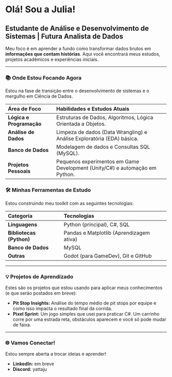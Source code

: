 # Olá! Sou a Julia!

## Estudante de Análise e Desenvolvimento de Sistemas | Futura Analista de Dados

Meu foco é em aprender a fundo como transformar dados brutos em **informações que contam histórias**. Aqui você encontrará meus estudos, projetos acadêmicos e experiências iniciais.

---

### 📚 Onde Estou Focando Agora

Estou na fase de transição entre o desenvolvimento de sistemas e o mergulho em Ciência de Dados.

| Área de Foco | Habilidades e Estudos Atuais |
| :--- | :--- |
| **Lógica e Programação** | Estruturas de Dados, Algoritmos, Lógica Orientada a Objetos. |
| **Análise de Dados** | Limpeza de dados (Data Wrangling) e Análise Exploratória (EDA) básica. |
| **Banco de Dados** | Modelagem de dados e Consultas SQL (MySQL). |
| **Projetos Pessoais** | Pequenos experimentos em Game Development (Unity/C#) e automação em Python. |

### 🛠️ Minhas Ferramentas de Estudo

Estou construindo meu toolkit com as seguintes tecnologias:

| Categoria | Tecnologias |
| :--- | :--- |
| **Linguagens** | Python (principal), C#, SQL |
| **Bibliotecas (Python)** | Pandas e Matplotlib (Aprendizagem ativa) |
| **Banco de Dados** | MySQL |
| **Outras** | Godot (para GameDev), Git e GitHub |

---

### 💡 Projetos de Aprendizado

Estes são os projetos que estou usando para aplicar meus conhecimentos (e que serão postados em breve):

* **Pit Stop Insights:** Análise do tempo médio de pit stops por equipe e como isso impacta o resultado final da corrida.
* **Pixel Sprint:** Um jogo simples que usei para praticar C#. Um carrinho corre por uma estrada reta, obstáculos aparecem e você só pode mudar de faixa.

---

### 🌐 Vamos Conectar!

Estou sempre aberta a trocar ideias e aprender!

* **LinkedIn:** em breve
* **Discord:** yattaju
